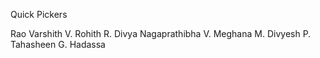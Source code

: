 Quick Pickers

Rao Varshith
V. Rohith
R. Divya Nagaprathibha
V. Meghana
M. Divyesh
P. Tahasheen
G. Hadassa